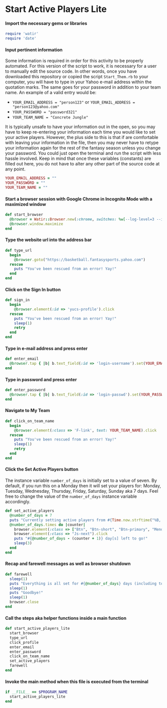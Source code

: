 # Start Active Players Lite

#### Import the necessary gems or libraries
```ruby
require 'watir'
require 'date'
```

#### Input pertinent information

Some information is required in order for this activity to be properly automated. For this version
of the script to work, it is necessary for a user to manually edit the source code. In other words, once you have downloaded this repository or copied the script `Start_Them.rb` to your computer, you will have to type in your Yahoo e-mail address within the quotation marks. The same goes for your password in addition to your team name. An example of a valid entry would be:

- `YOUR_EMAIL_ADDRESS = "person123"` or `YOUR_EMAIL_ADDRESS = "person123@yahoo.com"`
- `YOUR_PASSWORD = "password321"`
- `YOUR_TEAM_NAME = "Concrete Jungle"`

It is typically unsafe to have your information out in the open, so you may have to keep re-entering your information each time you would like to set your active players. However, the plus side to this is that if are comfortable with leaving your information in the file, then you may never have to retype your information again for the rest of the fantasy season unless you change your password. You could just open the terminal and run the script with less hassle involved. Keep in mind that once these variables (constants) are filled out here, you do not have to alter any other part of the source code at any point.

```ruby
YOUR_EMAIL_ADDRESS = ""
YOUR_PASSWORD = ""
YOUR_TEAM_NAME = ""
```

#### Start a browser session with Google Chrome in Incognito Mode with a maximized window
```ruby
def start_browser
  @browser = Watir::Browser.new(:chrome, switches: %w[--log-level=3 --incognito])
  @browser.window.maximize
end
```

#### Type the website url into the address bar
```ruby
def type_url
  begin
    @browser.goto("https://basketball.fantasysports.yahoo.com")
  rescue
    puts "You've been rescued from an error! Yay!"
  end
end
```

#### Click on the Sign In button
```ruby
def sign_in
  begin
    @browser.element(:id => 'yucs-profile').click
  rescue
    puts "You've been rescued from an error! Yay!"
    sleep(1)
    retry
  end
end
```

#### Type in e-mail address and press enter
```ruby
def enter_email
  @browser.tap { |b| b.text_field(:id => 'login-username').set(YOUR_EMAIL_ADDRESS) }.send_keys(:enter)
end
```

#### Type in password and press enter
```ruby
def enter_password
  @browser.tap { |b| b.text_field(:id => 'login-passwd').set(YOUR_PASSWORD) }.send_keys(:enter)
end
```

#### Navigate to My Team
```ruby
def click_on_team_name
  begin
    @browser.element(:class => 'F-link', text: YOUR_TEAM_NAME).click
  rescue
    puts "You've been rescued from an error! Yay!"
    sleep(1)
    retry
  end
end
```

#### Click the Set Active Players button
The instance variable `number_of_days` is initially set to a value of seven. By default, if you run this on a Monday then it will set your players for: Monday, Tuesday, Wednesday, Thursday, Friday, Saturday, Sunday aka 7 days. Feel free to change the value of the `number_of_days` instance variable accordingly.
```ruby
def set_active_players
  @number_of_days = 7
  puts "Currently setting active players from #{Time.now.strftime("%B, %d, %Y")} to #{(DateTime.now + (@number_of_days-1)).strftime("%B, %d, %Y")}"
  @number_of_days.times do |counter|
    browser.element(:class => ["Btn", "Btn-short", "Btn-primary", "Mend-med"], text: /^Start Active Players$/).click
    browser.element(:class => "Js-next").click
    puts "#{@number_of_days - (counter + 1)} day[s] left to go!"
    sleep(3)
  end
end
```

#### Recap and farewell messages as well as browser shutdown
```ruby
def farewell
  sleep(1)
  puts "Everything is all set for #{@number_of_days} days (including today)!"
  sleep(1)
  puts "Goodbye!"
  sleep(1)
  browser.close
end
```

#### Call the steps aka helper functions inside a main function
```ruby
def start_active_players_lite
  start_browser
  type_url
  click_profile
  enter_email
  enter_password
  click_on_team_name
  set_active_players
  farewell
end
```

#### Invoke the main method when this file is executed from the terminal
```ruby
if __FILE__ == $PROGRAM_NAME
  start_active_players_lite
end
```

